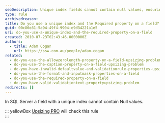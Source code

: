 ```yaml
---
seoDescription: Unique index fields cannot contain null values, ensuring data integrity and preventing duplicate records.
type: rule
archivedreason:
title: Do you use a unique index and the Required property on a field?
guid: 00c86e81-5a94-49f4-9904-e9d34221a1e5
uri: do-you-use-a-unique-index-and-the-required-property-on-a-field
created: 2010-07-23T02:43:46.0000000Z
authors:
  - title: Adam Cogan
    url: https://ssw.com.au/people/adam-cogan
related:
  - do-you-use-the-allowzerolength-property-on-a-field-upsizing-problem
  - do-you-use-the-caption-property-on-a-field-upsizing-problem
  - do-you-have-invalid-defaultvalue-and-validationrule-properties-upsizing-problem
  - do-you-use-the-format-and-inputmask-properties-on-a-field
  - do-you-use-the-required-property-on-a-field
  - do-you-have-valid-validationtext-propertyupsizing-problem
redirects: []
---
```


In SQL Server a field with a unique index cannot contain Null values.

::: yellowBox
[Upsizing PRO](http://www.ssw.com.au/ssw/UpsizingPRO) will check this rule  
:::

<!--endintro-->
